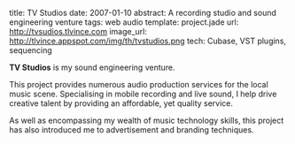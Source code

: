 title: TV Studios
date: 2007-01-10
abstract: A recording studio and sound engineering venture
tags: web audio
template: project.jade
url: http://tvsudios.tlvince.com
image_url: http://tlvince.appspot.com/img/th/tvstudios.png
tech: Cubase, VST plugins, sequencing

**TV Studios** is my sound engineering venture.

This project provides numerous audio production services for the local music
scene. Specialising in mobile recording and live sound, I help drive creative
talent by providing an affordable, yet quality service.

As well as encompassing my wealth of music technology skills, this project has
also introduced me to advertisement and branding techniques.

